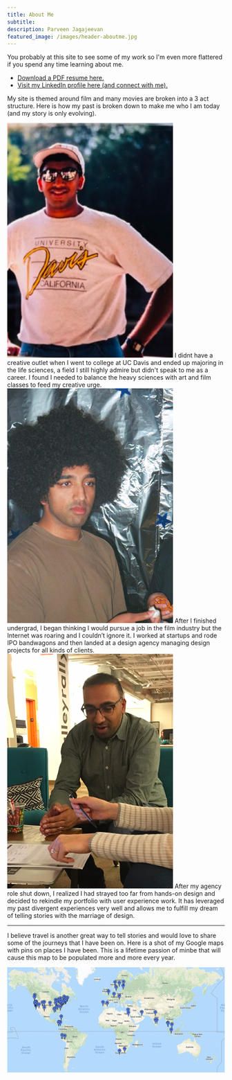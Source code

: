 ```yaml
---
title: About Me
subtitle: 
description: Parveen Jagajeevan
featured_image: /images/header-aboutme.jpg
---
```


<div class="wrap grid">
<p>You probably at this site to see some of my work so I'm even more flattered if you spend any time learning about me.</p>

<ul><li><a href="/images/Parveen-Jagajeevan-Resume.pdf" download> Download a PDF resume here.</a></li> 
<li><a href="http://www.linkedin.com/in/parveenj">Visit my LinkedIn profile here (and connect with me).</a></li></ul>

<p>My site is themed around film and many movies are broken into a 3 act structure. Here is how my past is broken down to make me who I am today (and my story is only evolving).</p>

</div>
<!--<img src="images/about-parveen.png">-->

<div class="wrap grid__3-col about-acts">
<div>
<img src="images/about-me-act-1.png">
I didnt have a creative outlet when I went to college at UC Davis and ended up majoring in the life sciences, a field I still highly admire but didn't speak to me as a career. I found I needed to balance the heavy sciences with art and film classes to feed my creative urge.
</div>
<div>
<img src="images/about-me-act-2.png">
After I finished undergrad, I began thinking I would pursue a job in the film industry but the Internet was roaring and I couldn’t ignore it. I worked at startups and rode IPO bandwagons and then landed at a design agency managing design projects for all kinds of clients.
</div>
<div><img src="images/about-me-act-3.png">
After my agency role shut down, I realized I had strayed too far from hands-on design and decided to rekindle my portfolio with user experience work. It has leveraged my past divergent experiences very well and allows me to fulfill my dream of telling stories with the marriage of design.
</div>
</div>
<hr/>
<div class="wrap grid">
<p>I believe travel is another great way to tell stories and would love to share some of the journeys that I have been on. Here is a shot of my Google maps with pins on places I have been. This is a lifetime passion of minbe that will cause this map to be populated more and more every year.</p>

<img src="images/screenplay-map-20200101.png">
</div>